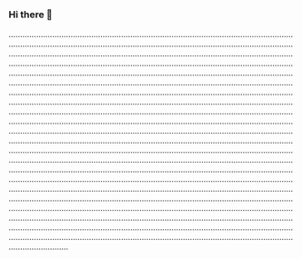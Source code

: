 ### Hi there 👋

..................................................................................................................................................................................................................................................................................................................................................................................................................................................................................................................................................................................................................................................................................................................................................................................................................................................................................................................................................................................................................................................................................................................................................................................................................................................................................................................................................................................................................................................................................................................................................................................................................................................................................................................................................................................................................................................................................................................................................................................................................................................................................................................................................................................................................................................................................................................................................................................................................................................................................................................................................................................................................................................................................................................................................................................................................................................................